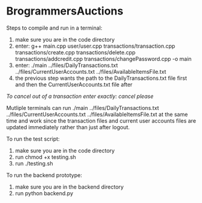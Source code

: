 # BrogrammersAuctions

Steps to compile and run in a terminal:

1. make sure you are in the code directory
2. enter:  g++ main.cpp user/user.cpp transactions/transaction.cpp transactions/create.cpp transactions/delete.cpp transactions/addcredit.cpp transactions/changePassword.cpp -o main
3. enter: ./main ../files/DailyTransactions.txt ../files/CurrentUserAccounts.txt ../files/AvailableItemsFile.txt
4. the previous step wants the path to the DailyTransactions.txt file first and then the CurrentUserAccounts.txt file after

*To cancel out of a transaction enter exactly: cancel please*

Mutliple terminals can run ./main ../files/DailyTransactions.txt ../files/CurrentUserAccounts.txt ../files/AvailableItemsFile.txt at the same time and work since the transaction files and current user accounts files are updated immediately rather than just after logout.

To run the test script:
1. make sure you are in the code directory
2. run chmod +x testing.sh
3. run ./testing.sh

To run the backend prototype:
1. make sure you are in the backend directory
2. run python backend.py
